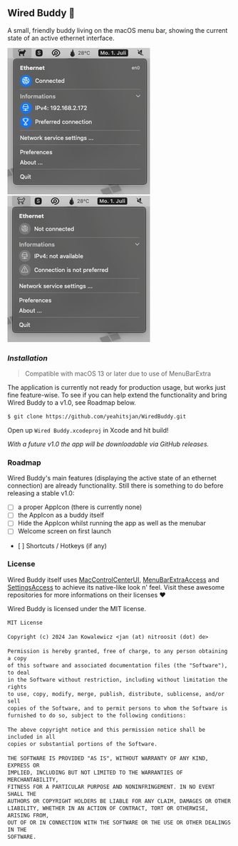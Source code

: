 ## Wired Buddy :ghost:

A small, friendly buddy living on the macOS menu bar, showing the current state of an active ethernet interface.

![active](https://raw.githubusercontent.com/yeahitsjan/WiredBuddy/develop/.github/active.png) ![inactive](https://raw.githubusercontent.com/yeahitsjan/WiredBuddy/develop/.github/inactive.png)

### *Installation*

> Compatible with macOS 13 or later due to use of MenuBarExtra

The application is currently not ready for production usage, but works just fine feature-wise. To see if you can help extend the functionality and bring Wired Buddy to a v1.0, see Roadmap below.

```sh
$ git clone https://github.com/yeahitsjan/WiredBuddy.git
```

Open up ``Wired Buddy.xcodeproj`` in Xcode and hit build!

*With a future v1.0 the app will be downloadable via GitHub releases.*

### Roadmap

Wired Buddy's main features (displaying the active state of an ethernet connection) are already functionality. Still there is something to do before releasing a stable v1.0:

- [ ] a proper AppIcon (there is currently none)
- [ ] the AppIcon as a buddy itself
- [ ] Hide the AppIcon whilst running the app as well as the menubar
- [ ] Welcome screen on first launch
- [ ] Shortcuts / Hotkeys (if any)

### License

Wired Buddy itself uses [MacControlCenterUI](https://github.com/orchetect/MacControlCenterUI), [MenuBarExtraAccess](https://github.com/orchetect/MenuBarExtraAccess) and [SettingsAccess](https://github.com/orchetect/SettingsAccess) to achieve its native-like look n' feel. Visit these awesome repositories for more informations on their licenses :heart:

Wired Buddy is licensed under the MIT license.

```
MIT License

Copyright (c) 2024 Jan Kowalewicz <jan (at) nitroosit (dot) de>

Permission is hereby granted, free of charge, to any person obtaining a copy
of this software and associated documentation files (the "Software"), to deal
in the Software without restriction, including without limitation the rights
to use, copy, modify, merge, publish, distribute, sublicense, and/or sell
copies of the Software, and to permit persons to whom the Software is
furnished to do so, subject to the following conditions:

The above copyright notice and this permission notice shall be included in all
copies or substantial portions of the Software.

THE SOFTWARE IS PROVIDED "AS IS", WITHOUT WARRANTY OF ANY KIND, EXPRESS OR
IMPLIED, INCLUDING BUT NOT LIMITED TO THE WARRANTIES OF MERCHANTABILITY,
FITNESS FOR A PARTICULAR PURPOSE AND NONINFRINGEMENT. IN NO EVENT SHALL THE
AUTHORS OR COPYRIGHT HOLDERS BE LIABLE FOR ANY CLAIM, DAMAGES OR OTHER
LIABILITY, WHETHER IN AN ACTION OF CONTRACT, TORT OR OTHERWISE, ARISING FROM,
OUT OF OR IN CONNECTION WITH THE SOFTWARE OR THE USE OR OTHER DEALINGS IN THE
SOFTWARE.
```